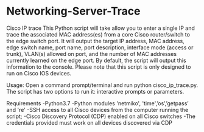 # Networking-Server-Trace
Cisco IP trace
This Python script will take allow you to enter a single IP and trace the associated MAC address(es) from a core Cisco router/switch to the edge switch port.
It will output the target IP address, MAC address, edge switch name, port name, port description, interface mode (access or trunk), VLAN(s) allowed on port, and the number of MAC addresses currently learned on the edge port.
By default, the script will output this information to the console.
Please note that this script is only designed to run on Cisco IOS devices.

Usage:
Open a command prompt/terminal and run python cisco_ip_trace.py. The script has two options to run it: interactive prompts or parameters.

Requirements
-Python3.7
-Python modules 'netmiko', 'time',’os’,’getpass’ and 're'
-SSH access to all Cisco devices from the computer running the script; 
-Cisco Discovery Protocol (CDP) enabled on all Cisco switches
-The credentials provided must work on all devices discovered via CDP

